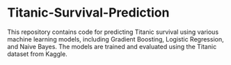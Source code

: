 # Titanic-Survival-Prediction
This repository contains code for predicting Titanic survival using various machine learning models, including Gradient Boosting, Logistic Regression, and Naive Bayes. The models are trained and evaluated using the Titanic dataset from Kaggle.
